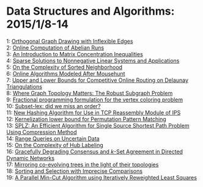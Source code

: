# Data Structures and Algorithms: 2015/1/8-14  
1: [Orthogonal Graph Drawing with Inflexible Edges](https://doi.org/10.48550/arXiv.1404.2943)  
2: [Online Computation of Abelian Runs](https://doi.org/10.48550/arXiv.1501.01429)  
3: [An Introduction to Matrix Concentration Inequalities](https://doi.org/10.48550/arXiv.1501.01571)  
4: [Sparse Solutions to Nonnegative Linear Systems and Applications](https://doi.org/10.48550/arXiv.1501.01689)  
5: [On the Complexity of Sorted Neighborhood](https://doi.org/10.48550/arXiv.1501.01696)  
6: [Online Algorithms Modeled After Mousehunt](https://doi.org/10.48550/arXiv.1501.01720)  
7: [Upper and Lower Bounds for Competitive Online Routing on Delaunay  Triangulations](https://doi.org/10.48550/arXiv.1501.01783)  
8: [Where Graph Topology Matters: The Robust Subgraph Problem](https://doi.org/10.48550/arXiv.1501.01939)  
9: [Fractional programming formulation for the vertex coloring problem](https://doi.org/10.48550/arXiv.1402.5769)  
10: [Subset-lex: did we miss an order?](https://doi.org/10.48550/arXiv.1405.6503)  
11: [New Hashing Algorithm for Use in TCP Reassembly Module of IPS](https://doi.org/10.48550/arXiv.1501.02062)  
12: [Kernelization lower bound for Permutation Pattern Matching](https://doi.org/10.48550/arXiv.1406.1158)  
13: [SPLZ: An Efficient Algorithm for Single Source Shortest Path Problem  Using Compression Method](https://doi.org/10.48550/arXiv.1408.2292)  
14: [Range Queries on Uncertain Data](https://doi.org/10.48550/arXiv.1501.02309)  
15: [On the Complexity of Hub Labeling](https://doi.org/10.48550/arXiv.1501.02492)  
16: [Gracefully Degrading Consensus and $k$-Set Agreement in Directed Dynamic  Networks](https://doi.org/10.48550/arXiv.1501.02716)  
17: [Mirroring co-evolving trees in the light of their topologies](https://doi.org/10.48550/arXiv.1110.5704)  
18: [Sorting and Selection with Imprecise Comparisons](https://doi.org/10.48550/arXiv.1501.02911)  
19: [A Parallel Min-Cut Algorithm using Iteratively Reweighted Least Squares](https://doi.org/10.48550/arXiv.1501.03105)  